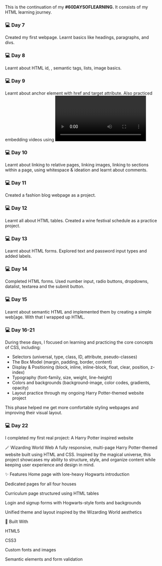 This is the continuation of my **#60DAYSOFLEARNING.** It consists of my HTML learning journey.

### 💻 Day 7

Created my first webpage. Learnt basics like headings, paragraphs, and divs. 

### 💻 Day 8

Learnt about HTML id, <span>, semantic tags, lists, image basics.

### 💻 Day 9

Learnt about anchor element with href and target attribute. Also practiced embedding videos using <video> tag wiith src, controls and fallback content.

### 💻 Day 10

Learnt about linking to relative pages, linking images, linking to sections within a page, using whitespace & ideation and learnt about comments.

### 💻 Day 11

Created a fashion blog webpage as a project.

### 💻 Day 12

Learnt all about HTML tables. Created a wine festival schedule as a practice project.

### 💻 Day 13

Learnt about HTML forms. Explored text and password input types and added labels.

### 💻 Day 14

Completed HTML forms. Used number input, radio buttons, dropdowns, datalist, textarea and the submit button.

### 💻 Day 15

Learnt about semantic HTML and implemented them by creating a simple web[age. With that I wrapped up HTML.

### 💻 Day 16-21

During these days, I focused on learning and practicing the core concepts of CSS, including:

- Selectors (universal, type, class, ID, attribute, pseudo-classes)
- The Box Model (margin, padding, border, content)
- Display & Positioning (block, inline, inline-block, float, clear, position, z-index)
- Typography (font-family, size, weight, line-height)
- Colors and backgrounds (background-image, color codes, gradients, opacity)
- Layout practice through my ongoing Harry Potter-themed website project

This phase helped me get more comfortable styling webpages and improving their visual layout.

### 💻 Day 22

I completed my first real project: A Harry Potter inspired website

🪄 Wizarding World Web
A fully responsive, multi-page Harry Potter-themed website built using HTML and CSS. Inspired by the magical universe, this project showcases my ability to structure, style, and organize content while keeping user experience and design in mind.

✨ Features
  Home page with lore-heavy Hogwarts introduction

  Dedicated pages for all four houses

  Curriculum page structured using HTML tables

  Login and signup forms with Hogwarts-style fonts and backgrounds

  Unified theme and layout inspired by the Wizarding World aesthetics

📁 Built With

   HTML5

   CSS3

   Custom fonts and images

   Semantic elements and form validation


